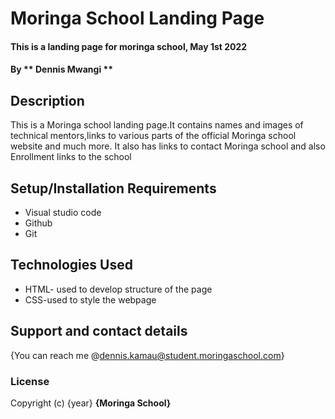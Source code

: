 # Moringa School Landing Page
#### This is a landing page for moringa school, May 1st 2022
#### By ** Dennis Mwangi **
## Description
This is a Moringa school landing page.It contains names and images of technical mentors,links to various parts of the official Moringa school website and much more.
It also has links to contact Moringa school and also Enrollment links to the school
## Setup/Installation Requirements
* Visual studio code
* Github
* Git
## Technologies Used
* HTML- used to develop structure of the page
 * CSS-used to style the webpage
 
## Support and contact details
{You can reach me @dennis.kamau@student.moringaschool.com}
### License
Copyright (c) {year} **{Moringa School}**
  
